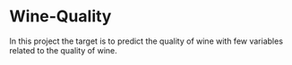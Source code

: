 # Wine-Quality
In this project the target is to predict the quality of wine with few variables related to the quality of wine.
